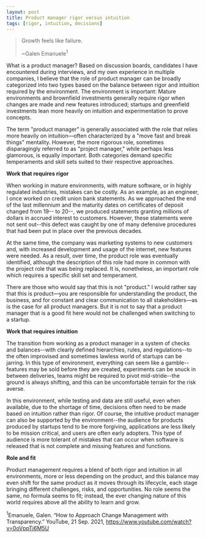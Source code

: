```yaml
---
layout: post
title: Product manager rigor versus intuition
tags: [rigor, intuition, decisions]
---
```


>Growth feels like failure.
>
>~Galen Emanuele<sup>1</sup>

What is a product manager?  Based on discussion boards, candidates I have encountered during interviews, and my own experience in multiple companies, I believe that the role of product manager can be broadly categorized into two types based on the balance between rigor and intuition required by the environment.  The environment is important:  Mature environments and brownfield investments generally require rigor when changes are made and new features introduced; startups and greenfield investments lean more heavily on intuition and experimentation to prove concepts.   

The term "product manager" is generally associated with the role that relies more heavily on intuition—often characterized by a "move fast and break things" mentality. However, the more rigorous role, sometimes disparagingly referred to as "project manager," while perhaps less glamorous, is equally important.  Both categories demand specific temperaments and skill sets suited to their respective approaches.

**Work that requires rigor**

When working in mature environments, with mature software, or in highly regulated industries, mistakes can be costly.  As an example, as an engineer, I once worked on credit union bank statements.  As we approached the end of the last millennium and the maturity dates on certificates of deposit changed from 19-- to 20--, we produced statements granting millions of dollars in accrued interest to customers.  However, these statements were not sent out--this defect was caught by one of many defensive procedures that had been put in place over the previous decades.

At the same time, the company was marketing systems to new customers and, with increased development and usage of the internet, new features were needed.  As a result, over time, the product role was eventually identified, although the description of this role had more in common with the project role that was being replaced.  It is, nonetheless, an important role which requires a specific skill set and temperament.  

There are those who would say that this is not "product."  I would rather say that this is product—you are responsible for understanding the product, the business, and for constant and clear communication to all stakeholders—as is the case for all product managers.  But it is not to say that a product manager that is a good fit here would not be challenged when switching to a startup.  

**Work that requires intuition**

The transition from working as a product manager in a system of checks and balances--with clearly defined hierarchies, rules, and regulations--to the often improvised and sometimes lawless world of startups can be jarring.  In this type of environment, everything can seem like a gamble--features may be sold before they are created, experiments can be snuck in between deliveries, teams might be required to pivot mid-stride--the ground is always shifting, and this can be uncomfortable terrain for the risk averse. 

In this environment, while testing and data are still useful, even when available, due to the shortage of time, decisions often need to be made based on intuition rather than rigor.  Of course, the intuitive product manager can also be supported by the environment--the audience for products produced by startups tend to be more forgiving, applications are less likely to be mission critical, and users are often early adopters.  This type of audience is more tolerant of mistakes that can occur when software is released that is not complete and missing features and functions.

**Role and fit**

Product management requires a blend of both rigor and intuition in all environments, more or less depending on the product, and this balance may even shift for the same product as it moves through its lifecycle, each stage bringing different challenges, risks, and opportunities.  No role seems the same, no formula seems to fit; instead, the ever changing nature of this world requires above all the ability to learn and grow.

<sup>1</sup>Emanuele, Galen.  “How to Approach Change Management with Transparency.”  YouTube, 21 Sep. 2021,  https://www.youtube.com/watch?v=0oVppTj6M5U
